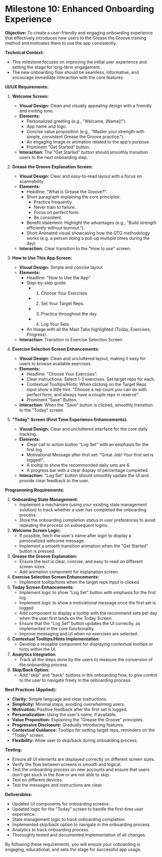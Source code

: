 # Milestone 10: Enhanced Onboarding Experience

**Objective:** To create a user-friendly and engaging onboarding experience that effectively introduces new users to the Grease the Groove training method and motivates them to use the app consistently.

**Technical Context:**

* This milestone focuses on improving the initial user experience and setting the stage for long-term engagement.
* The new onboarding flow should be seamless, informative, and encourage immediate interaction with the core features.

**UI/UX Requirements:**

1.  **Welcome Screen:**
    *   **Visual Design:** Clean and visually appealing design with a friendly and inviting tone.
    *   **Elements:**
        *   Personalized greeting (e.g., "Welcome, [Name]!").
        *   App name and logo.
        *   Concise value proposition (e.g., "Master your strength with simple, consistent Grease the Groove practice.").
        *   An engaging image or animation related to the app's purpose.
        *   Prominent "Get Started" button.
    *   **Interaction:** The "Get Started" button should smoothly transition users to the next onboarding step.

2.  **Grease the Groove Explanation Screen:**
    *   **Visual Design:** Clear and easy-to-read layout with a focus on scannability.
    *   **Elements:**
        *   Headline: "What is Grease the Groove?".
        *   Short paragraph explaining the core principles:
            *   Practice frequently.
            *   Never train to failure.
            *   Focus on perfect form.
            *   Be consistent.
        *   Benefit statement: Highlight the advantages (e.g., "Build strength efficiently without burnout.").
        *  Short Animated visual showcasing how the GTG methodology works (e.g. a person doing a pull-up multiple times during the day)
    *   **Interaction:** Clear transition to the "How to use" screen.

3.  **How to Use This App Screen:**
    *   **Visual Design:** Simple and concise layout
    *   **Elements:**
         *   Headline: "How to Use the App"
        *  Step-by-step guide:
             *   1. Choose Your Exercises.
             *   2. Set Your Target Reps.
             *   3. Practice throughout the day
             *   4. Log Your Sets.
        *   An Image with all the Main Tabs highlighted (Today, Exercises, Progress).
    *    **Interaction:** Transition to Exercise Selection Screen

4.  **Exercise Selection Screen Enhancements:**
    *   **Visual Design:** Clean and uncluttered layout, making it easy for users to browse available exercises.
    *   **Elements:**
        *   Headline: "Choose Your Exercises".
        *   Clear instructions: Select 1-3 exercises. Set target reps for each.
        *   Contextual Tooltips/Hints: When clicking on the Target Reps input show a little hint: "Choose a rep count you can do with perfect form, and always have a couple reps in reserve".
        *   Prominent "Save" Button.
    *   **Interaction:** When the "Save" button is clicked, smoothly transition to the "Today" screen.

5.  **"Today" Screen (First Time Experience Enhancements):**
    *   **Visual Design:** Clear and uncluttered interface for the core daily tracking.
    *   **Elements:**
        *   Clear call to action button "Log Set" with an emphasis for the first log.
        *   Motivational Message after first set: "Great Job! Your first set is logged!".
        *   A tooltip to show the recommended daily sets are 6.
        *    A progress bar with a clear display of percentage completed.
    *   **Interaction:** "Log Set" button should smoothly update the UI and provide clear feedback to the user.

**Programming Requirements:**

1.  **Onboarding State Management:**
    *   Implement a mechanism (using your existing state management solution) to track whether a user has completed the onboarding process.
    *   Store the onboarding completion status in user preferences to avoid repeating the process on subsequent logins.
2.  **Welcome Screen Logic:**
    *   If possible, fetch the user's name after login to display a personalized welcome message.
    *   Implement a smooth transition animation when the "Get Started" button is pressed.
3.  **Grease the Groove Explanation:**
    *   Ensure the text is clear, concise, and easy to read on different screen sizes.
    *   Add animation component for explanation screen.
4.  **Exercise Selection Screen Enhancements:**
    *   Implement tooltip/hints when the target reps input is clicked.
5.  **Today Screen Enhancements:**
    *   Implement logic to show "Log Set" button with emphasis for the first log.
    *   Implement logic to show a motivational message once the first set is logged
    *   Add component to display a tooltip with the recommend sets per day when the user first lands on the Today Screen.
    *   Ensure that the "Log Set" button updates the UI correctly, as implemented in the core functionality.
    *   Improve messaging and UI when no exercises are selected.
6.  **Contextual Tooltips/Hints Implementation:**
    *   Develop a reusable component for displaying contextual tooltips or hints within the UI.
7. **Analytics Integration**
    * Track all the steps done by the users to measure the conversion of the onboarding process.
8.  **Skip/Back Option:**
    *   Add "skip" and "back" buttons in the onboarding flow, to give control to the user to navigate freely in the onboarding process.

**Best Practices (Applied):**

*   **Clarity:** Simple language and clear instructions.
*   **Simplicity:** Minimal steps, avoiding overwhelming users.
*   **Motivation:** Positive feedback after the first set is logged.
*   **Personalization:** Using the user's name, if available.
*   **Value Proposition:** Explaining the "Grease the Groove" principles.
*   **Progressive Disclosure:** Gradually introducing features.
*   **Contextual Guidance:** Tooltips for setting target reps, reminders on the "Today" screen.
*   **Flexibility:** Allow user to skip/back during onboarding process.

**Testing:**

*   Ensure all UI elements are displayed correctly on different screen sizes.
*   Verify the flow between screens is smooth and logical.
*   Test the onboarding process on new accounts and ensure that users don't get stuck in the flow or are not able to skip.
*   Test on different devices.
*   Test the messages and instructions are clear.

**Deliverables:**

*   Updated UI components for onboarding screens.
*   Updated logic for the "Today" screen to handle the first-time user experience.
*   State management logic to track onboarding completion.
*   Implemented skip/back option to navigate in the onboarding process.
*   Analytics to track onboarding process.
*   Thoroughly tested and documented implementation of all changes.

By following these requirements, you will ensure your onboarding is engaging, educational, and sets the stage for successful app usage.